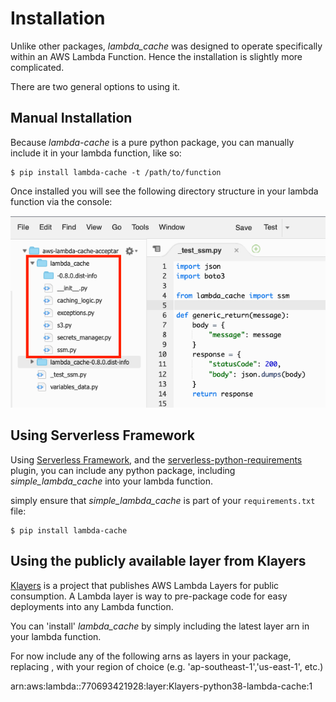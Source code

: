 # Installation

Unlike other packages, _lambda_cache_ was designed to operate specifically within an AWS Lambda Function. Hence the installation is slightly more complicated.

There are two general options to using it.

## Manual Installation

Because _lambda-cache_ is a pure python package, you can manually include it in your lambda function, like so:

    $ pip install lambda-cache -t /path/to/function

Once installed you will see the following directory structure in your lambda function via the console:

![Installed Package](images/installed_package.png)

## Using Serverless Framework

Using [Serverless Framework](https://serverless.com/), and the [serverless-python-requirements](https://serverless.com/plugins/serverless-python-requirements/) plugin, you can include any python package, including _simple_lambda_cache_ into your lambda function.

simply ensure that _simple_lambda_cache_ is part of your `requirements.txt` file:

    $ pip install lambda-cache

## Using the publicly available layer from Klayers

[Klayers](https://github.com/keithrozario/Klayers) is a project that publishes AWS Lambda Layers for public consumption. A Lambda layer is way to pre-package code for easy deployments into any Lambda function.

You can 'install' _lambda_cache_ by simply including the latest layer arn in your lambda function.

For now include any of the following arns as layers in your package, replacing <region>, with your region of choice (e.g. 'ap-southeast-1','us-east-1', etc.)

arn:aws:lambda:<region>:770693421928:layer:Klayers-python38-lambda-cache:1




